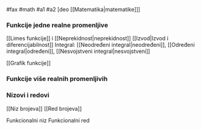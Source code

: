 #fax #math #a1 #a2 [deo [[Matematika|matematike]]]
$\:$

### Funkcije jedne realne promenljive
[[Limes funkcije]] i [[Neprekidnost|neprekidnost]]
[[Izvod|Izvod i diferencijabilnost]]
Integral: [[Neodređeni integral|neodređeni]], [[Određeni integral|određeni]], [[Nesvojstveni integral|nesvojstveni]]

[[Grafik funkcije]]

### Funkcije više realnih promenljivih

### Nizovi i redovi
[[Niz brojeva]]
[[Red brojeva]]

Funkcionalni niz
Funkcionalni red